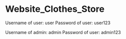 # Website_Clothes_Store

Username of user: user
Password of user: user123

Username of admin: admin
Password of user: admin123
